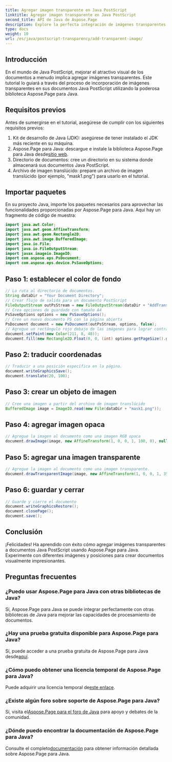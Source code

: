 ```yaml
---
title: Agregar imagen transparente en Java PostScript
linktitle: Agregar imagen transparente en Java PostScript
second_title: API de Java de Aspose.Page
description: Explore la perfecta integración de imágenes transparentes en documentos Java PostScript con Aspose.Page para Java. Mejore las visualizaciones de sus documentos sin esfuerzo.
type: docs
weight: 10
url: /es/java/postscript-transparency/add-transparent-image/
---
```

## Introducción
En el mundo de Java PostScript, mejorar el atractivo visual de los documentos a menudo implica agregar imágenes transparentes. Este tutorial lo guiará a través del proceso de incorporación de imágenes transparentes en sus documentos Java PostScript utilizando la poderosa biblioteca Aspose.Page para Java.
## Requisitos previos
Antes de sumergirse en el tutorial, asegúrese de cumplir con los siguientes requisitos previos:
1. Kit de desarrollo de Java (JDK): asegúrese de tener instalado el JDK más reciente en su máquina.
2.  Aspose.Page para Java: descargue e instale la biblioteca Aspose.Page para Java desde[sitio web](https://releases.aspose.com/page/java/).
3. Directorio de documentos: cree un directorio en su sistema donde almacenará sus documentos Java PostScript.
4. Archivo de imagen translúcido: prepare un archivo de imagen translúcido (por ejemplo, "mask1.png") para usarlo en el tutorial.
## Importar paquetes
En su proyecto Java, importe los paquetes necesarios para aprovechar las funcionalidades proporcionadas por Aspose.Page para Java. Aquí hay un fragmento de código de muestra:
```java
import java.awt.Color;
import java.awt.geom.AffineTransform;
import java.awt.geom.Rectangle2D;
import java.awt.image.BufferedImage;
import java.io.File;
import java.io.FileOutputStream;
import javax.imageio.ImageIO;
import com.aspose.eps.PsDocument;
import com.aspose.eps.device.PsSaveOptions;
```
## Paso 1: establecer el color de fondo
```java
// La ruta al directorio de documentos.
String dataDir = "Your Document Directory";
// Crear flujo de salida para un documento PostScript
FileOutputStream outPsStream = new FileOutputStream(dataDir + "AddTransparentImage_outPS.ps");
// Crea opciones de guardado con tamaño A4
PsSaveOptions options = new PsSaveOptions();
// Cree un nuevo documento PS con la página abierta
PsDocument document = new PsDocument(outPsStream, options, false);
// Agregue un rectángulo rojo debajo de las imágenes para lograr contraste visual.
document.setPaint(new Color(211, 8, 48));
document.fill(new Rectangle2D.Float(0, 0, (int) options.getPageSize().getWidth(), 300));
```
## Paso 2: traducir coordenadas
```java
// Traducir a una posición específica en la página.
document.writeGraphicsSave();
document.translate(20, 100);
```
## Paso 3: crear un objeto de imagen
```java
// Cree una imagen a partir del archivo de imagen translúcido
BufferedImage image = ImageIO.read(new File(dataDir + "mask1.png"));
```
## Paso 4: agregar imagen opaca
```java
// Agregue la imagen al documento como una imagen RGB opaca
document.drawImage(image, new AffineTransform(1, 0, 0, 1, 100, 0), null);
```
## Paso 5: agregar una imagen transparente
```java
// Agregue la imagen al documento como una imagen transparente.
document.drawTransparentImage(image, new AffineTransform(1, 0, 0, 1, 350, 0), 255);
```
## Paso 6: guardar y cerrar
```java
// Guarde y cierre el documento
document.writeGraphicsRestore();
document.closePage();
document.save();
```
## Conclusión
¡Felicidades! Ha aprendido con éxito cómo agregar imágenes transparentes a documentos Java PostScript usando Aspose.Page para Java. Experimente con diferentes imágenes y posiciones para crear documentos visualmente impresionantes.
## Preguntas frecuentes
### ¿Puedo usar Aspose.Page para Java con otras bibliotecas de Java?
Sí, Aspose.Page para Java se puede integrar perfectamente con otras bibliotecas de Java para mejorar las capacidades de procesamiento de documentos.
### ¿Hay una prueba gratuita disponible para Aspose.Page para Java?
 Sí, puede acceder a una prueba gratuita de Aspose.Page para Java desde[aquí](https://releases.aspose.com/).
### ¿Cómo puedo obtener una licencia temporal de Aspose.Page para Java?
 Puede adquirir una licencia temporal de[este enlace](https://purchase.aspose.com/temporary-license/).
### ¿Existe algún foro sobre soporte de Aspose.Page para Java?
 Sí, visita el[Aspose.Page para el foro de Java](https://forum.aspose.com/c/page/39) para apoyo y debates de la comunidad.
### ¿Dónde puedo encontrar la documentación de Aspose.Page para Java?
 Consulte el completo[documentación](https://reference.aspose.com/page/java/) para obtener información detallada sobre Aspose.Page para Java.